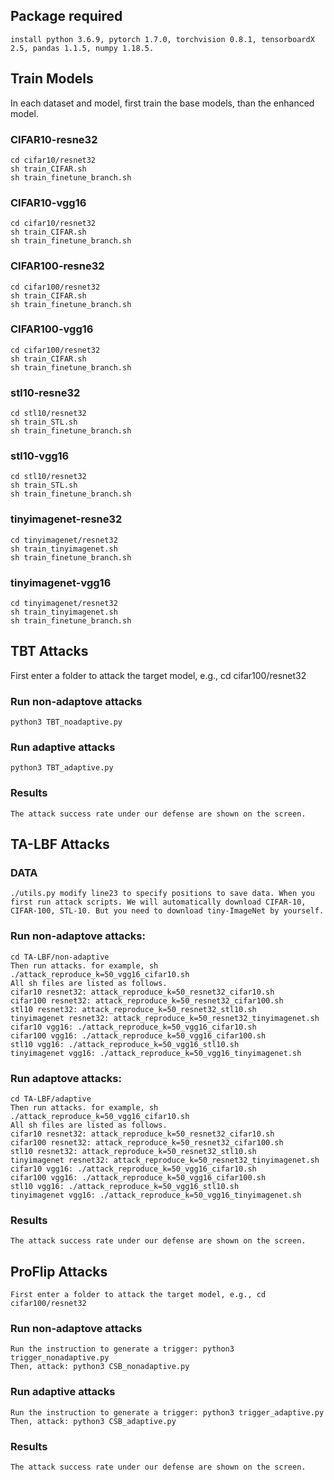 ## Package required

    install python 3.6.9, pytorch 1.7.0, torchvision 0.8.1, tensorboardX 2.5, pandas 1.1.5, numpy 1.18.5.


## Train Models
In each dataset and model, first train the base models, than the enhanced model.

### CIFAR10-resne32
    cd cifar10/resnet32
    sh train_CIFAR.sh
    sh train_finetune_branch.sh
    
### CIFAR10-vgg16
    cd cifar10/resnet32
    sh train_CIFAR.sh
    sh train_finetune_branch.sh
    
### CIFAR100-resne32
    cd cifar100/resnet32
    sh train_CIFAR.sh
    sh train_finetune_branch.sh
    
### CIFAR100-vgg16
    cd cifar100/resnet32
    sh train_CIFAR.sh
    sh train_finetune_branch.sh

### stl10-resne32
    cd stl10/resnet32
    sh train_STL.sh
    sh train_finetune_branch.sh
    
### stl10-vgg16
    cd stl10/resnet32
    sh train_STL.sh
    sh train_finetune_branch.sh
    
### tinyimagenet-resne32
    cd tinyimagenet/resnet32
    sh train_tinyimagenet.sh
    sh train_finetune_branch.sh
    
### tinyimagenet-vgg16
    cd tinyimagenet/resnet32
    sh train_tinyimagenet.sh
    sh train_finetune_branch.sh


## TBT Attacks

First enter a folder to attack the target model, e.g., cd cifar100/resnet32

### Run non-adaptove attacks
    python3 TBT_noadaptive.py
   
### Run adaptive attacks
    python3 TBT_adaptive.py
    

### Results
    The attack success rate under our defense are shown on the screen.


## TA-LBF Attacks

### DATA
    ./utils.py modify line23 to specify positions to save data. When you first run attack scripts. We will automatically download CIFAR-10, CIFAR-100, STL-10. But you need to download tiny-ImageNet by yourself.



### Run non-adaptove attacks:
    cd TA-LBF/non-adaptive
    Then run attacks. for example, sh ./attack_reproduce_k=50_vgg16_cifar10.sh
    All sh files are listed as follows.
    cifar10 resnet32: attack_reproduce_k=50_resnet32_cifar10.sh
    cifar100 resnet32: attack_reproduce_k=50_resnet32_cifar100.sh
    stl10 resnet32: attack_reproduce_k=50_resnet32_stl10.sh
    tinyimagenet resnet32: attack_reproduce_k=50_resnet32_tinyimagenet.sh
    cifar10 vgg16: ./attack_reproduce_k=50_vgg16_cifar10.sh
    cifar100 vgg16: ./attack_reproduce_k=50_vgg16_cifar100.sh
    stl10 vgg16: ./attack_reproduce_k=50_vgg16_stl10.sh
    tinyimagenet vgg16: ./attack_reproduce_k=50_vgg16_tinyimagenet.sh

### Run adaptove attacks:
    cd TA-LBF/adaptive
    Then run attacks. for example, sh ./attack_reproduce_k=50_vgg16_cifar10.sh
    All sh files are listed as follows.
    cifar10 resnet32: attack_reproduce_k=50_resnet32_cifar10.sh
    cifar100 resnet32: attack_reproduce_k=50_resnet32_cifar100.sh
    stl10 resnet32: attack_reproduce_k=50_resnet32_stl10.sh
    tinyimagenet resnet32: attack_reproduce_k=50_resnet32_tinyimagenet.sh
    cifar10 vgg16: ./attack_reproduce_k=50_vgg16_cifar10.sh
    cifar100 vgg16: ./attack_reproduce_k=50_vgg16_cifar100.sh
    stl10 vgg16: ./attack_reproduce_k=50_vgg16_stl10.sh
    tinyimagenet vgg16: ./attack_reproduce_k=50_vgg16_tinyimagenet.sh
    

### Results
    The attack success rate under our defense are shown on the screen.
    
## ProFlip Attacks
    First enter a folder to attack the target model, e.g., cd cifar100/resnet32

### Run non-adaptove attacks
    Run the instruction to generate a trigger: python3 trigger_nonadaptive.py
    Then, attack: python3 CSB_nonadaptive.py
   
### Run adaptive attacks
    Run the instruction to generate a trigger: python3 trigger_adaptive.py
    Then, attack: python3 CSB_adaptive.py
    

### Results
    The attack success rate under our defense are shown on the screen.

